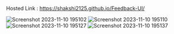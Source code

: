 Hosted Link : https://shakshi2125.github.io/Feedback-UI/

![Screenshot 2023-11-10 195102](https://github.com/Shakshi2125/Feedback-UI/assets/142105721/9beda911-4e6e-44ec-a7a5-4555b62f012d)
![Screenshot 2023-11-10 195110](https://github.com/Shakshi2125/Feedback-UI/assets/142105721/ae442daf-4347-47cd-b11d-bb8e8dd33bdb)
![Screenshot 2023-11-10 195127](https://github.com/Shakshi2125/Feedback-UI/assets/142105721/33574bd7-151c-4a02-90c9-4773504242dd)
![Screenshot 2023-11-10 195137](https://github.com/Shakshi2125/Feedback-UI/assets/142105721/83b5e5f1-bc48-4efe-beb7-1eefb5e2457d)
